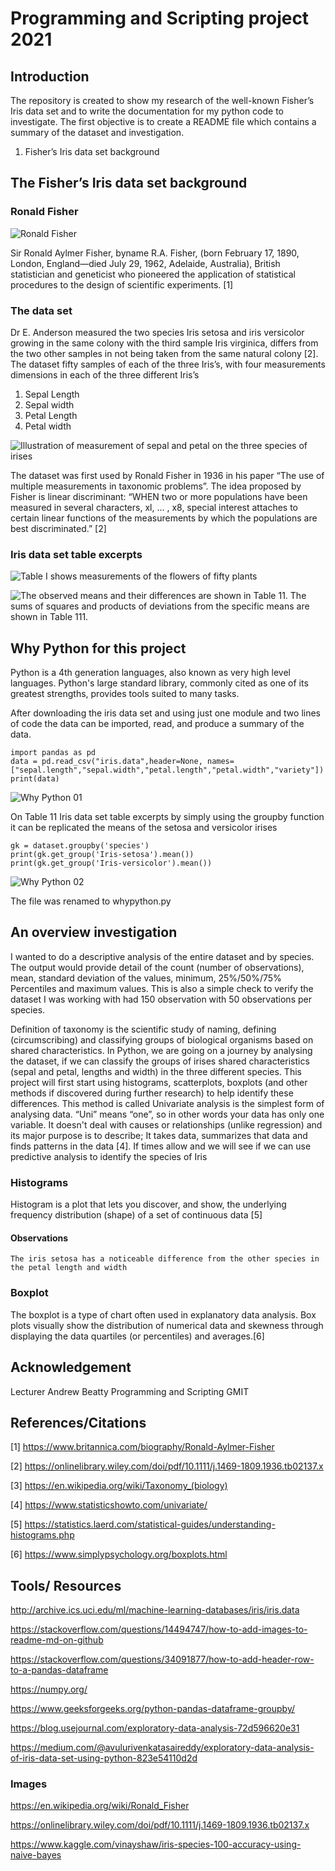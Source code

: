 # Programming and Scripting project 2021

## Introduction
The repository is created to show my research of the well-known Fisher’s Iris data set and to write the documentation for my python code to investigate.  The first objective is to create a README file which contains a summary of the dataset and investigation. 

1.	Fisher’s Iris data set background

## The Fisher’s Iris data set background
### Ronald Fisher

![Ronald Fisher]( https://github.com/DPR-droid/pands-project/blob/main/README%20image%20files/Ronald%20Fisher.JPG)

Sir Ronald Aylmer Fisher, byname R.A. Fisher, (born February 17, 1890, London, England—died July 29, 1962, Adelaide, Australia), British statistician and geneticist who pioneered the application of statistical procedures to the design of scientific experiments. [1]

### The data set
Dr E. Anderson measured the two species Iris setosa and iris versicolor growing in the same colony with the third sample Iris virginica, differs from the two other samples in not being taken from the same natural colony [2]. The dataset fifty samples of each of the three Iris’s, with four measurements dimensions in each of the three different Iris’s
1.	Sepal Length
2.	Sepal width
3.	Petal Length
4.	Petal width

 ![Illustration of measurement of sepal and petal on the three species of irises](https://github.com/DPR-droid/pands-project/blob/main/README%20image%20files/Iris%20Sepal%20and%20Petal.PNG)

The dataset was first used by Ronald Fisher in 1936 in his paper “The use of multiple measurements in taxonomic problems”. The idea proposed by Fisher is linear discriminant: “WHEN two or more populations have been measured in several characters, xl, ... , x8, special interest attaches to certain linear  functions of the measurements  by which the populations are best discriminated.” [2]  


### Iris data set table excerpts

![ Table I shows measurements of the flowers of fifty plants]( https://github.com/DPR-droid/pands-project/blob/main/README%20image%20files/Table%201.PNG)

![ The observed means and their differences are shown in Table 11. The sums of squares and products of deviations  from the specific means are shown in Table 111.]( https://github.com/DPR-droid/pands-project/blob/main/README%20image%20files/Table%202.PNG)

## Why Python for this project
Python is a 4th generation languages, also known as very high level languages.  Python's large standard library, commonly cited as one of its greatest strengths, provides tools suited to many tasks.

After downloading the iris data set and using just one module and two lines of code the data can be imported, read, and produce a summary of the data. 

    import pandas as pd
    data = pd.read_csv("iris.data",header=None, names=["sepal.length","sepal.width","petal.length","petal.width","variety"])
    print(data)

![Why Python 01]( https://github.com/DPR-droid/pands-project/blob/main/README%20image%20files/Why%20Python%2001.PNG)

On Table 11 Iris data set table excerpts by simply using the groupby function it can be replicated the means of the setosa and versicolor irises

    gk = dataset.groupby('species')
    print(gk.get_group('Iris-setosa').mean())
    print(gk.get_group('Iris-versicolor').mean())

![ Why Python 02]( https://github.com/DPR-droid/pands-project/blob/main/README%20image%20files/Why%20Python%2002.PNG)

The file was renamed to whypython.py 

## An overview investigation

I wanted to do a descriptive analysis of the entire dataset and by species. The output would provide detail of the count (number of observations), mean, standard deviation of the values, minimum, 25%/50%/75% Percentiles and maximum values. This is also a simple check to verify the dataset I was working with had 150 observation with 50 observations per species.

Definition of taxonomy is the scientific study of naming, defining (circumscribing) and classifying groups of biological organisms based on shared characteristics. In Python, we are going on a journey by analysing the dataset, if we can classify the groups of irises shared characteristics (sepal and petal, lengths and width) in the three different species. This project will first start using histograms, scatterplots, boxplots (and other methods if discovered during further research) to help identify these differences. This method is called Univariate analysis is the simplest form of analysing data. “Uni” means “one”, so in other words your data has only one variable. It doesn't deal with causes or relationships (unlike regression) and its major purpose is to describe; It takes data, summarizes that data and finds patterns in the data [4]. If times allow and we will see if we can use predictive analysis to identify the species of Iris

### Histograms
Histogram is a plot that lets you discover, and show, the underlying frequency distribution (shape) of a set of continuous data [5]

#### Observations
    The iris setosa has a noticeable difference from the other species in the petal length and width

### Boxplot
The boxplot is a type of chart often used in explanatory data analysis. Box plots visually show the distribution of numerical data and skewness through displaying the data quartiles (or percentiles) and averages.[6]





## Acknowledgement
Lecturer Andrew Beatty Programming and Scripting GMIT


## References/Citations

[1] https://www.britannica.com/biography/Ronald-Aylmer-Fisher

[2] https://onlinelibrary.wiley.com/doi/pdf/10.1111/j.1469-1809.1936.tb02137.x

[3] https://en.wikipedia.org/wiki/Taxonomy_(biology)

[4] https://www.statisticshowto.com/univariate/

[5] https://statistics.laerd.com/statistical-guides/understanding-histograms.php

[6] https://www.simplypsychology.org/boxplots.html


## Tools/ Resources

http://archive.ics.uci.edu/ml/machine-learning-databases/iris/iris.data

https://stackoverflow.com/questions/14494747/how-to-add-images-to-readme-md-on-github

https://stackoverflow.com/questions/34091877/how-to-add-header-row-to-a-pandas-dataframe

https://numpy.org/

https://www.geeksforgeeks.org/python-pandas-dataframe-groupby/

https://blog.usejournal.com/exploratory-data-analysis-72d596620e31

https://medium.com/@avulurivenkatasaireddy/exploratory-data-analysis-of-iris-data-set-using-python-823e54110d2d

### Images
 
https://en.wikipedia.org/wiki/Ronald_Fisher

https://onlinelibrary.wiley.com/doi/pdf/10.1111/j.1469-1809.1936.tb02137.x
    
https://www.kaggle.com/vinayshaw/iris-species-100-accuracy-using-naive-bayes




